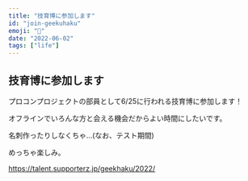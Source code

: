 ```yaml
---
title: "技育博に参加します"
id: "join-geekuhaku"
emoji: "🕺"
date: "2022-06-02"
tags: ["life"]
---
```


## 技育博に参加します

プロコンプロジェクトの部員として6/25に行われる技育博に参加します！

オフラインでいろんな方と会える機会だからよい時間にしたいです。

名刺作ったりしなくちゃ...(なお、テスト期間)

めっちゃ楽しみ。

https://talent.supporterz.jp/geekhaku/2022/
